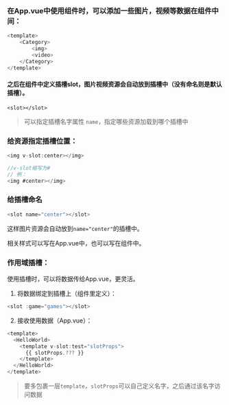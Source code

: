 ### 在App.vue中使用组件时，可以添加一些图片，视频等数据在组件中间：

```js
<template>
    <Category>
        <img>
        <video>
    </Category>
</template>
```

#### 之后在组件中定义插槽slot，图片视频资源会自动放到插槽中（没有命名则是默认插槽）。

```<slot></slot>```

>可以指定插槽名字属性 `name`，指定哪些资源加载到哪个插槽中

### 给资源指定插槽位置：

```js
<img v-slot:center></img>

//v-slot缩写为#
// 例：
<img #center></img>
```


### 给插槽命名
```js
<slot name="center"></slot>
```

这样图片资源会自动放到`name="center"`的插槽中。

相关样式可以写在App.vue中，也可以写在组件中。



### 作用域插槽：

使用插槽时，可以将数据传给App.vue，更灵活。

1. 将数据绑定到插槽上（组件里定义）：
```js
<slot :game="games"></slot>
```


2. 接收使用数据（App.vue）：
```js
<template>
  <HelloWorld>
    <template v-slot:test="slotProps">
      {{ slotProps.??? }}
    </template>
  </HelloWorld>
</template>
```
>要多包裹一层`template`，`slotProps`可以自己定义名字，之后通过该名字访问数据
